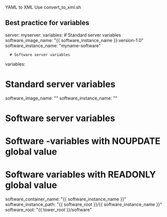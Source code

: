 YAML to XML
Use convert_to_xml.sh

Best practice for variables
---------------------------

server:
  myserver:
    variables:
      # Standard server variables
      software_image_name: "{{ software_instance_name }}:version-1.0"
      software_instance_name: "myname-software"

      # Software server variables

variables:
  # Standard server variables
  software_image_name: ""
  software_instance_name: ""

  # Software server variables

  # Software -variables with NOUPDATE global value

  # Software variables with READONLY global value
  software_container_name: "{{ software_instance_name }}"
  software_instance_path: "{{ software_root }}/{{ software_instance_name }}"
  software_root: "{{ tower_root }}/software"

